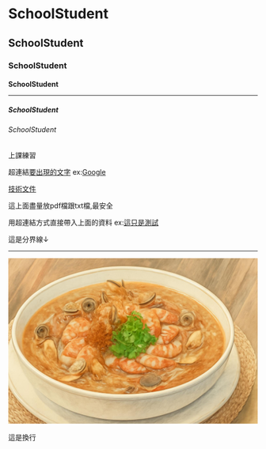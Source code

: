 # SchoolStudent
## SchoolStudent
### SchoolStudent<br>
#### SchoolStudent<HR>
##### SchoolStudent
###### SchoolStudent
上課練習

超連結[要出現的文字](打上網址) ex:[Google](https://www.google.com/) <br>

[技術文件](doc/index.html)

這上面盡量放pdf檔跟txt檔,最安全

用超連結方式直接帶入上面的資料 ex:[這只是測試](test.txt) <br>

這是分界線↓
<HR>

![照片](pic/seafood.jpg)

這是換行<br>
